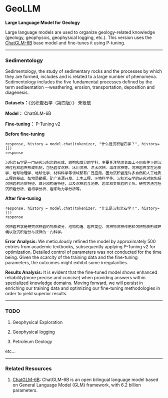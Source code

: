 # GeoLLM
**Large Language Model for Geology**

Large language models are used to organize geology-related knowledge (geology, geophysics, geophysical logging, etc.). This version uses the [ChatGLM-6B](https://github.com/THUDM/ChatGLM-6B) base model and fine-tunes it using P-tuning.

---

### Sedimentology

Sedimentology, the study of sedimentary rocks and the processes by which they are formed, includes and is related to a large number of phenomena. Sedimentology includes the five fundamental processes defined by the term sediaentation --weathering, erosion, transportation, deposition and diagenesis.

**Datasets：**《沉积岩石学（第四版）》 朱筱敏

**Model：** ChatGLM-6B

**Fine-tuning：** P-Tuning v2

**Before fine-tuning**

```
response, history = model.chat(tokenizer, "什么是沉积岩石学？", history=[])
response

沉积岩石学是一门研究沉积岩的形成、结构和成分的学科，主要关注地球表面上不同条件下的沉积过程和岩石形成机制，包括岩浆沉积、冰川沉积、洪水沉积、海洋沉积等。沉积岩石学在地质学、地球物理学、地球化学、材料科学等领域都有广泛应用，因为沉积岩是许多自然和人工地质工程的基础，如地质勘探、矿产资源开发、土木工程、环境科学等。沉积岩石学的研究对象包括沉积岩的地质特征、成分和构造特征，以及沉积岩与地壳、岩浆和变质岩的关系。研究方法包括沉积岩分析、岩相学分析、岩浆动力学分析等。
```

**After fine-tuning**

```
response, history = model.chat(tokenizer, "什么是沉积岩石学？", history=[])
response

沉积岩石学是研究沉积岩的物质成分、结构构造、岩石类型、沉积物沉积作用和沉积物质形成环境以及沉积岩分布规律的一门科学。
```

**Error Analysis:** We meticulously refined the model by approximately 500 entries from academic textbooks, subsequently applying P-Tuning v2 for optimization. Detailed control of parameters was not conducted for the time being. Given the scarcity of the training data and the fine-tuning parameters, the outcomes might exhibit some irregularities.

**Results Analysis:** It is evident that the fine-tuned model shows enhanced reliability(more precise and concise) when providing answers within specialized knowledge domains. Moving forward, we will persist in enriching our training data and optimizing our fine-tuning methodologies in order to yield superior results.

---

### TODO

1. Geophysical Exploration

2. Geophysical logging

3. Petroleum Geology

etc...

---

### Related Resources
1. [ChatGLM-6B](https://github.com/THUDM/ChatGLM-6B): ChatGLM-6B is an open bilingual language model based on General Language Model (GLM) framework, with 6.2 billion parameters.
